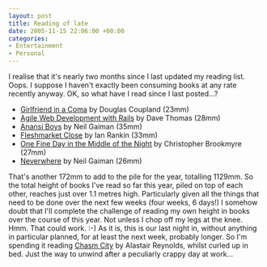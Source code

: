 ```yaml
---
layout: post
title: Reading of late
date: 2005-11-15 22:06:00 +00:00
categories:
- Entertainment
- Personal
---
```

I realise that it's nearly two months since I last updated my reading list.  Oops.  I suppose I haven't exactly been consuming books at any rate recently anyway.  OK, so what have I read since I last posted...?

<ul>
  <li><a href="http://www.amazon.co.uk/exec/obidos/ASIN/0006551270/mathieoftheen-21">Girlfriend in a Coma</a> by Douglas Coupland (23mm)</li>
  <li><a href="http://www.amazon.co.uk/exec/obidos/ASIN/097669400X/mathieoftheen-21">Agile Web Development with Rails</a> by Dave Thomas (28mm)</li>
  <li><a href="http://www.amazon.co.uk/exec/obidos/ASIN/0755305078/mathieoftheen-21">Anansi Boys</a> by Neil Gaiman (35mm)</li>
  <li><a href="http://www.amazon.co.uk/exec/obidos/ASIN/0752865633/mathieoftheen-21">Fleshmarket Close</a> by Ian Rankin (33mm)</li>
  <li><a href="http://www.amazon.co.uk/exec/obidos/ASIN/0349112096/mathieoftheen-21">One Fine Day in the Middle of the Night</a> by Christopher Brookmyre (27mm)</li>
  <li><a href="http://www.amazon.co.uk/exec/obidos/ASIN/0755322800/mathieoftheen-21">Neverwhere</a> by Neil Gaiman (26mm)</li>
</ul>

That's another 172mm to add to the pile for the year, totalling 1129mm.  So the total height of books I've read so far this year, piled on top of each other, reaches just over 1.1 metres high.  Particularly given all the things that need to be done over the next few weeks (four weeks, 6 days!) I somehow doubt that I'll complete the challenge of reading my own height in books over the course of this year.  Not unless I chop off my legs at the knee.  Hmm.  That could work. :-)  As it is, this is our last night in, without anything in particular planned, for at least the next week, probably longer.  So I'm spending it reading <a href="http://www.amazon.co.uk/exec/obidos/ASIN/0575073659/mathieoftheen-21">Chasm City</a> by Alastair Reynolds, whilst curled up in bed.  Just the way to unwind after a peculiarly crappy day at work...
